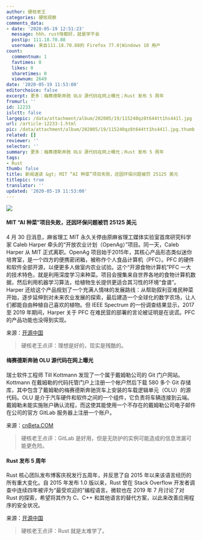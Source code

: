 ```yaml
---
author: 硬核老王
categories: 硬核观察
comments_data:
- date: '2020-05-19 12:51:23'
  message: hhh，rust啥都好，就是学不会
  postip: 111.18.70.88
  username: 来自111.18.70.88的 Firefox 77.0|Windows 10 用户
count:
  commentnum: 1
  favtimes: 0
  likes: 0
  sharetimes: 0
  viewnum: 2649
date: '2020-05-19 11:53:00'
editorchoice: false
excerpt: 更多：梅赛德斯奔驰 OLU 源代码在网上曝光；Rust 发布 5 周年
fromurl: ''
id: 12233
islctt: false
largepic: /data/attachment/album/202005/19/115240qz8t644tt1hs441l.jpg
url: /article-12233-1.html
pic: /data/attachment/album/202005/19/115240qz8t644tt1hs441l.jpg.thumb.jpg
related: []
reviewer: ''
selector: ''
summary: 更多：梅赛德斯奔驰 OLU 源代码在网上曝光；Rust 发布 5 周年
tags:
- Rust
thumb: false
title: 新闻速读 &gt; MIT “AI 种菜”项目失败，还因环保问题被罚 25125 美元
titlepic: true
translator: ''
updated: '2020-05-19 11:53:00'
---
```


![](/data/attachment/album/202005/19/115240qz8t644tt1hs441l.jpg)


#### MIT “AI 种菜”项目失败，还因环保问题被罚 25125 美元


4 月 30 日消息，麻省理工 MIT 永久关停由原麻省理工媒体实验室首席研究科学家 Caleb Harper 牵头的“开放农业计划（OpenAg）”项目。同一天，Caleb Harper 从 MIT 正式离职。OpenAg 项目始于2015年，其核心产品形态类似迷你培育室，是一个四方的便携密闭箱，被称作个人食品计算机（PFC）。PFC 的硬件和软件全部开源，以便更多人做室内农业试验。这个“开源食物计算机”PFC 一大的技术特色，就是利用深度学习来种菜。项目会搜集来自世界各地的食物计算机数据，然后利用机器学习算法，给植物生长提供更适合其习性的环境“食谱”。Harper 还给这个产品规划了一个充满人情味的发展路线：从帮助叙利亚难民种菜开始，逐步延伸到对未来农业发展的探索，最后建造一个全球化的数字农场，让人们都能自由种植自己喜欢的植物。但 IEEE Spectrum 的一份调查结果显示，2017 至 2019 年期间，Harper 关于 PFC 在难民营的部署的言论被证明是在说谎。PFC 的产品功能也没得到实现。


来源：[开源中国](https://www.oschina.net/news/115772/mit-openag-project-failed)



> 
> 硬核老王点评：理想是好的，现实是残酷的。
> 
> 
> 


#### 梅赛德斯奔驰 OLU 源代码在网上曝光


瑞士软件工程师 Till Kottmann 发现了一个属于戴姆勒公司的 Git 门户网站。Kottmann 在戴姆勒的代码托管门户上注册一个帐户然后下载 580 多个 Git 存储库，其中包含了戴姆勒的梅赛德斯奔驰货车上安装的车载逻辑单元（OLU）的源代码。OLU 是介于汽车硬件和软件之间的一个组件，它负责将车辆连接到云端。戴姆勒未能实施账户确认流程，而这使其能使用一个不存在的戴姆勒公司电子邮件在公司的官方 GitLab 服务器上注册一个账户。


来源：[cnBeta.COM](https://www.cnbeta.com/articles/tech/980757.htm)



> 
> 硬核老王点评：GitLab 是好用，但是无防护的实例可能造成的信息泄漏可能更危险。
> 
> 
> 


#### Rust 发布 5 周年


Rust 核心团队发布博客庆祝发行五周年，并反思了自 2015 年以来该语言经历的所有重大变化。自 2015 年发布 1.0 版以来，Rust 曾在 Stack Overflow 开发者调查中连续四年被评为“最受欢迎的”编程语言。微软也在 2019 年 7 月讨论了对 Rust 的探索，希望将其作为 C、C++ 和其他语言的替代方案，以此来改善应用程序的安全状况。


来源：[开源中国](https://www.oschina.net/news/115771/five-years-of-rust)



> 
> 硬核老王点评：Rust 就是太难学了。
> 
> 
>